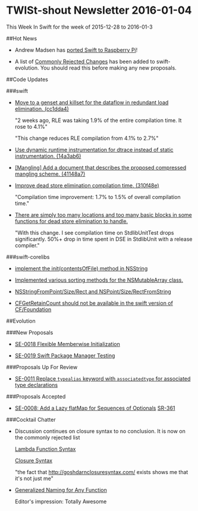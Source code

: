 # TWISt-shout Newsletter 2016-01-04
This Week In Swift for the week of 2015-12-28 to 2016-01-3

##Hot News
* Andrew Madsen has [ported Swift to Raspberry Pi](http://blog.andrewmadsen.com/post/136137396480/swift-on-raspberry-pi)!

* A list of [Commonly Rejected Changes](https://github.com/apple/swift-evolution/blob/master/commonly_proposed.md) has been added to swift-evolution. You should read this before making any new proposals.

##Code Updates

###swift

* [Move to a genset and killset for the dataflow in redundant load elimination. (cc1dda4)](https://github.com/apple/swift/commit/cc1dda478e6dbf85df46d9a93686830f79bbe5f1)

  "2 weeks ago, RLE was taking 1.9% of the entire compilation time. It rose to 4.1%"
  
  "This change reduces RLE compilation from 4.1% to 2.7%"
  
* [Use dynamic runtime instrumentation for dtrace instead of static instrumentation. (14a3ab6)](https://github.com/apple/swift/commit/14a3ab61cbccdb64fcf3e32da31e97321b73ebfd)

* [[Mangling] Add a document that describes the proposed compressed mangling scheme. (41148a7)](https://github.com/apple/swift/commit/41148a71d763cfd787ee209ae1be2134cb2ae083)

* [Improve dead store elimination compilation time. (310f48e)](https://github.com/apple/swift/commit/310f48eab05265eb5fb9f7bc273c6444147c8281)

  "Compilation time improvement: 1.7% to 1.5% of overall compilation time."
  
* [There are simply too many locations and too many basic blocks in some functions for dead store elimination to handle.](https://github.com/apple/swift/commit/4ea79fec2bd99e812212ba3d568898e1aba72dd3)

  "With this change. I see compilation time on StdlibUnitTest drops significantly. 50%+ drop in time spent in DSE in StdlibUnit with a release compiler."
  
###swift-corelibs

* [implement the init(contentsOfFile) method in NSString](https://github.com/apple/swift-corelibs-foundation/commit/908209686841016f35e857f44d86230ad697e336)

* [Implemented various sorting methods for the NSMutableArray class.](https://github.com/apple/swift-corelibs-foundation/commit/0cc2416fe389e77ecf5f5b04144accc0d771c728)

* [NSStringFromPoint/Size/Rect and NSPoint/Size/RectFromString](https://github.com/apple/swift-corelibs-foundation/commit/b5f7cc47653c47932be0ad92da0048563cb329cd)

* [CFGetRetainCount should not be available in the swift version of CF/Foundation](https://github.com/apple/swift-corelibs-foundation/commit/d430c06fe417e285c5b120ccbf1d1082807e3b5c)

##Evolution

###New Proposals

* [SE-0018 Flexible Memberwise Initialization](https://github.com/apple/swift-evolution/blob/master/proposals/0018-flexible-memberwise-initialization.md)

* [SE-0019 Swift Package Manager Testing](https://github.com/apple/swift-evolution/blob/master/proposals/0019-package-manager-testing.md)

###Proposals Up For Review

* [SE-0011 Replace `typealias` keyword with `associatedtype` for associated type declarations](https://github.com/apple/swift-evolution/blob/master/proposals/0011-replace-typealias-associated.md)

###Proposals Accepted

* [SE-0008: Add a Lazy flatMap for Sequences of Optionals](https://github.com/apple/swift-evolution/blob/master/proposals/0008-lazy-flatmap-for-optionals.md)
  [SR-361](https://bugs.swift.org/browse/SR-361)
  
###Cocktail Chatter
* Discussion continues on closure syntax to no conclusion. It is now on the commonly rejected list

  [Lambda Function Syntax](https://lists.swift.org/pipermail/swift-evolution/Week-of-Mon-20151221/003887.html)
  
  [Closure Syntax](https://lists.swift.org/pipermail/swift-evolution/Week-of-Mon-20151221/004708.html)
  
  "the fact that http://goshdarnclosuresyntax.com/ exists shows me that it's not just me"

* [Generalized Naming for Any Function](https://github.com/DougGregor/swift-evolution/blob/generalized-naming/proposals/0000-generalized-naming.md)
  
  Editor's impression: Totally Awesome
  
  

